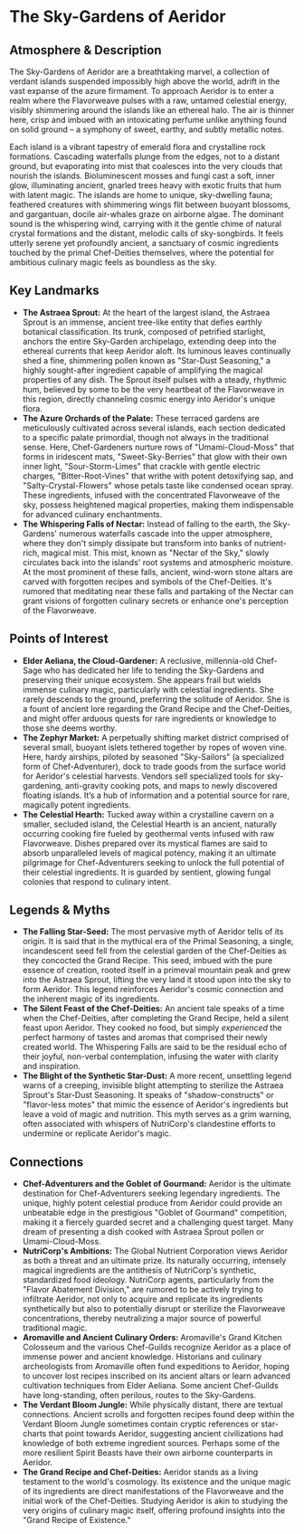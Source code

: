 # The Sky-Gardens of Aeridor

## Atmosphere & Description
The Sky-Gardens of Aeridor are a breathtaking marvel, a collection of verdant islands suspended impossibly high above the world, adrift in the vast expanse of the azure firmament. To approach Aeridor is to enter a realm where the Flavorweave pulses with a raw, untamed celestial energy, visibly shimmering around the islands like an ethereal halo. The air is thinner here, crisp and imbued with an intoxicating perfume unlike anything found on solid ground – a symphony of sweet, earthy, and subtly metallic notes.

Each island is a vibrant tapestry of emerald flora and crystalline rock formations. Cascading waterfalls plunge from the edges, not to a distant ground, but evaporating into mist that coalesces into the very clouds that nourish the islands. Bioluminescent mosses and fungi cast a soft, inner glow, illuminating ancient, gnarled trees heavy with exotic fruits that hum with latent magic. The islands are home to unique, sky-dwelling fauna; feathered creatures with shimmering wings flit between buoyant blossoms, and gargantuan, docile air-whales graze on airborne algae. The dominant sound is the whispering wind, carrying with it the gentle chime of natural crystal formations and the distant, melodic calls of sky-songbirds. It feels utterly serene yet profoundly ancient, a sanctuary of cosmic ingredients touched by the primal Chef-Deities themselves, where the potential for ambitious culinary magic feels as boundless as the sky.

## Key Landmarks

*   **The Astraea Sprout:** At the heart of the largest island, the Astraea Sprout is an immense, ancient tree-like entity that defies earthly botanical classification. Its trunk, composed of petrified starlight, anchors the entire Sky-Garden archipelago, extending deep into the ethereal currents that keep Aeridor aloft. Its luminous leaves continually shed a fine, shimmering pollen known as "Star-Dust Seasoning," a highly sought-after ingredient capable of amplifying the magical properties of any dish. The Sprout itself pulses with a steady, rhythmic hum, believed by some to be the very heartbeat of the Flavorweave in this region, directly channeling cosmic energy into Aeridor's unique flora.
*   **The Azure Orchards of the Palate:** These terraced gardens are meticulously cultivated across several islands, each section dedicated to a specific palate primordial, though not always in the traditional sense. Here, Chef-Gardeners nurture rows of "Umami-Cloud-Moss" that forms in iridescent mats, "Sweet-Sky-Berries" that glow with their own inner light, "Sour-Storm-Limes" that crackle with gentle electric charges, "Bitter-Root-Vines" that writhe with potent detoxifying sap, and "Salty-Crystal-Flowers" whose petals taste like condensed ocean spray. These ingredients, infused with the concentrated Flavorweave of the sky, possess heightened magical properties, making them indispensable for advanced culinary enchantments.
*   **The Whispering Falls of Nectar:** Instead of falling to the earth, the Sky-Gardens' numerous waterfalls cascade into the upper atmosphere, where they don't simply dissipate but transform into banks of nutrient-rich, magical mist. This mist, known as "Nectar of the Sky," slowly circulates back into the islands' root systems and atmospheric moisture. At the most prominent of these falls, ancient, wind-worn stone altars are carved with forgotten recipes and symbols of the Chef-Deities. It's rumored that meditating near these falls and partaking of the Nectar can grant visions of forgotten culinary secrets or enhance one's perception of the Flavorweave.

## Points of Interest

*   **Elder Aeliana, the Cloud-Gardener:** A reclusive, millennia-old Chef-Sage who has dedicated her life to tending the Sky-Gardens and preserving their unique ecosystem. She appears frail but wields immense culinary magic, particularly with celestial ingredients. She rarely descends to the ground, preferring the solitude of Aeridor. She is a fount of ancient lore regarding the Grand Recipe and the Chef-Deities, and might offer arduous quests for rare ingredients or knowledge to those she deems worthy.
*   **The Zephyr Market:** A perpetually shifting market district comprised of several small, buoyant islets tethered together by ropes of woven vine. Here, hardy airships, piloted by seasoned "Sky-Sailors" (a specialized form of Chef-Adventurer), dock to trade goods from the surface world for Aeridor's celestial harvests. Vendors sell specialized tools for sky-gardening, anti-gravity cooking pots, and maps to newly discovered floating islands. It’s a hub of information and a potential source for rare, magically potent ingredients.
*   **The Celestial Hearth:** Tucked away within a crystalline cavern on a smaller, secluded island, the Celestial Hearth is an ancient, naturally occurring cooking fire fueled by geothermal vents infused with raw Flavorweave. Dishes prepared over its mystical flames are said to absorb unparalleled levels of magical potency, making it an ultimate pilgrimage for Chef-Adventurers seeking to unlock the full potential of their celestial ingredients. It is guarded by sentient, glowing fungal colonies that respond to culinary intent.

## Legends & Myths

*   **The Falling Star-Seed:** The most pervasive myth of Aeridor tells of its origin. It is said that in the mythical era of the Primal Seasoning, a single, incandescent seed fell from the celestial garden of the Chef-Deities as they concocted the Grand Recipe. This seed, imbued with the pure essence of creation, rooted itself in a primeval mountain peak and grew into the Astraea Sprout, lifting the very land it stood upon into the sky to form Aeridor. This legend reinforces Aeridor's cosmic connection and the inherent magic of its ingredients.
*   **The Silent Feast of the Chef-Deities:** An ancient tale speaks of a time when the Chef-Deities, after completing the Grand Recipe, held a silent feast upon Aeridor. They cooked no food, but simply *experienced* the perfect harmony of tastes and aromas that comprised their newly created world. The Whispering Falls are said to be the residual echo of their joyful, non-verbal contemplation, infusing the water with clarity and inspiration.
*   **The Blight of the Synthetic Star-Dust:** A more recent, unsettling legend warns of a creeping, invisible blight attempting to sterilize the Astraea Sprout's Star-Dust Seasoning. It speaks of "shadow-constructs" or "flavor-less motes" that mimic the essence of Aeridor's ingredients but leave a void of magic and nutrition. This myth serves as a grim warning, often associated with whispers of NutriCorp's clandestine efforts to undermine or replicate Aeridor's magic.

## Connections

*   **Chef-Adventurers and the Goblet of Gourmand:** Aeridor is the ultimate destination for Chef-Adventurers seeking legendary ingredients. The unique, highly potent celestial produce from Aeridor could provide an unbeatable edge in the prestigious "Goblet of Gourmand" competition, making it a fiercely guarded secret and a challenging quest target. Many dream of presenting a dish cooked with Astraea Sprout pollen or Umami-Cloud-Moss.
*   **NutriCorp's Ambitions:** The Global Nutrient Corporation views Aeridor as both a threat and an ultimate prize. Its naturally occurring, intensely magical ingredients are the antithesis of NutriCorp's synthetic, standardized food ideology. NutriCorp agents, particularly from the "Flavor Abatement Division," are rumored to be actively trying to infiltrate Aeridor, not only to acquire and replicate its ingredients synthetically but also to potentially disrupt or sterilize the Flavorweave concentrations, thereby neutralizing a major source of powerful traditional magic.
*   **Aromaville and Ancient Culinary Orders:** Aromaville's Grand Kitchen Colosseum and the various Chef-Guilds recognize Aeridor as a place of immense power and ancient knowledge. Historians and culinary archeologists from Aromaville often fund expeditions to Aeridor, hoping to uncover lost recipes inscribed on its ancient altars or learn advanced cultivation techniques from Elder Aeliana. Some ancient Chef-Guilds have long-standing, often perilous, routes to the Sky-Gardens.
*   **The Verdant Bloom Jungle:** While physically distant, there are textual connections. Ancient scrolls and forgotten recipes found deep within the Verdant Bloom Jungle sometimes contain cryptic references or star-charts that point towards Aeridor, suggesting ancient civilizations had knowledge of both extreme ingredient sources. Perhaps some of the more resilient Spirit Beasts have their own airborne counterparts in Aeridor.
*   **The Grand Recipe and Chef-Deities:** Aeridor stands as a living testament to the world's cosmology. Its existence and the unique magic of its ingredients are direct manifestations of the Flavorweave and the initial work of the Chef-Deities. Studying Aeridor is akin to studying the very origins of culinary magic itself, offering profound insights into the "Grand Recipe of Existence."